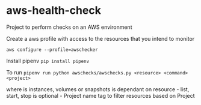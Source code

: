 # aws-health-check
Project to perform checks on an AWS environment

Create a aws profile with access to the resources that you intend to monitor

`aws configure --profile=awschecker`

Install pipenv
`pip install pipenv`

To run
`pipenv run python awschecks/awschecks.py <resource> <command> <project>`

where
<resource> is instances, volumes or snapshots
<command> is dependant on resource - list, start, stop
<project> is optional - Project name tag to filter resources based on Project
